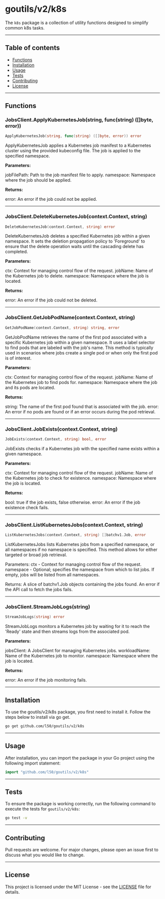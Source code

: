 # goutils/v2/k8s

The `k8s` package is a collection of utility functions
designed to simplify common k8s tasks.

---

## Table of contents

- [Functions](#functions)
- [Installation](#installation)
- [Usage](#usage)
- [Tests](#tests)
- [Contributing](#contributing)
- [License](#license)

---

## Functions

### JobsClient.ApplyKubernetesJob(string, func(string) ([]byte, error))

```go
ApplyKubernetesJob(string, func(string) ([]byte, error)) error
```

ApplyKubernetesJob applies a Kubernetes job manifest to a Kubernetes cluster
using the provided kubeconfig file. The job is applied to the specified namespace.

**Parameters:**

jobFilePath: Path to the job manifest file to apply.
namespace: Namespace where the job should be applied.

**Returns:**

error: An error if the job could not be applied.

---

### JobsClient.DeleteKubernetesJob(context.Context, string)

```go
DeleteKubernetesJob(context.Context, string) error
```

DeleteKubernetesJob deletes a specified Kubernetes job within
a given namespace. It sets the deletion propagation policy
to 'Foreground' to ensure that the delete operation waits
until the cascading delete has completed.

**Parameters:**

ctx: Context for managing control flow of the request.
jobName: Name of the Kubernetes job to delete.
namespace: Namespace where the job is located.

**Returns:**

error: An error if the job could not be deleted.

---

### JobsClient.GetJobPodName(context.Context, string)

```go
GetJobPodName(context.Context, string) string, error
```

GetJobPodName retrieves the name of the first pod associated with a specific Kubernetes job
within a given namespace. It uses a label selector to find pods that are labeled with
the job's name. This method is typically used in scenarios where jobs create a single pod or
when only the first pod is of interest.

**Parameters:**

ctx: Context for managing control flow of the request.
jobName: Name of the Kubernetes job to find pods for.
namespace: Namespace where the job and its pods are located.

**Returns:**

string: The name of the first pod found that is associated with the job.
error: An error if no pods are found or if an error occurs during the pod retrieval.

---

### JobsClient.JobExists(context.Context, string)

```go
JobExists(context.Context, string) bool, error
```

JobExists checks if a Kubernetes job with the specified name exists within a given namespace.

**Parameters:**

ctx: Context for managing control flow of the request.
jobName: Name of the Kubernetes job to check for existence.
namespace: Namespace where the job is located.

**Returns:**

bool: true if the job exists, false otherwise.
error: An error if the job existence check fails.

---

### JobsClient.ListKubernetesJobs(context.Context, string)

```go
ListKubernetesJobs(context.Context, string) []batchv1.Job, error
```

ListKubernetesJobs lists Kubernetes jobs from a specified namespace, or all namespaces
if no namespace is specified. This method allows for either targeted or broad job retrieval.

Parameters:
ctx - Context for managing control flow of the request.
namespace - Optional; specifies the namespace from which to list jobs. If empty, jobs will be listed from all namespaces.

Returns:
A slice of batchv1.Job objects containing the jobs found.
An error if the API call to fetch the jobs fails.

---

### JobsClient.StreamJobLogs(string)

```go
StreamJobLogs(string) error
```

StreamJobLogs monitors a Kubernetes job by waiting for it to reach
the 'Ready' state and then streams logs from the associated pod.

**Parameters:**

jobsClient: A JobsClient for managing Kubernetes jobs.
workloadName: Name of the Kubernetes job to monitor.
namespace: Namespace where the job is located.

**Returns:**

error: An error if the job monitoring fails.

---

## Installation

To use the goutils/v2/k8s package, you first need to install it.
Follow the steps below to install via go get.

```bash
go get github.com/l50/goutils/v2/k8s
```

---

## Usage

After installation, you can import the package in your Go project
using the following import statement:

```go
import "github.com/l50/goutils/v2/k8s"
```

---

## Tests

To ensure the package is working correctly, run the following
command to execute the tests for `goutils/v2/k8s`:

```bash
go test -v
```

---

## Contributing

Pull requests are welcome. For major changes,
please open an issue first to discuss what
you would like to change.

---

## License

This project is licensed under the MIT
License - see the [LICENSE](../LICENSE)
file for details.

